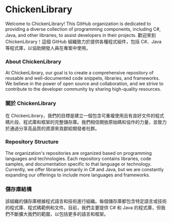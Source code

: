 # ChickenLibrary
Welcome to ChickenLibrary! This GitHub organization is dedicated to providing a diverse collection of programming components, including C#, Java, and other libraries, to assist developers in their projects.
歡迎來到 ChickenLibrary！這個 GitHub 組織致力於提供各種程式組件，包括 C#、Java 等程式庫，以協助開發人員在專案中使用。

### About ChickenLibrary
At ChickenLibrary, our goal is to create a comprehensive repository of reusable and well-documented code snippets, libraries, and frameworks. We believe in the power of open source and collaboration, and we strive to contribute to the developer community by sharing high-quality resources.

### 關於 ChickenLibrary
在 ChickenLibrary，我們的目標是建立一個包含可重複使用且有良好文件的程式碼片段、程式庫和框架的完整儲存庫。我們相信開放原始碼和協作的力量，並致力於通過分享高品質的資源來貢獻給開發者社群。

### Repository Structure
The organization's repositories are organized based on programming languages and technologies. Each repository contains libraries, code samples, and documentation specific to that language or technology. Currently, we offer libraries primarily in C# and Java, but we are constantly expanding our offerings to include more languages and frameworks.

### 儲存庫結構
該組織的儲存庫根據程式語言和技術進行組織。每個儲存庫都包含特定語言或技術的程式庫、程式碼範例和文件。目前，我們主要提供 C# 和 Java 的程式庫，但我們不斷擴大我們的範圍，以包括更多的語言和框架。